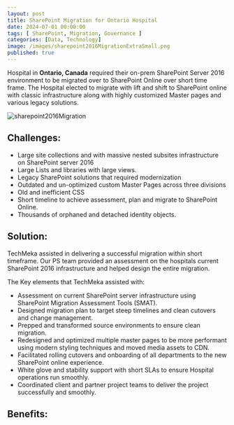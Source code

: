 ```yaml
---
layout: post
title: SharePoint Migration for Ontario Hospital
date: 2024-07-01 00:00:00
tags: [ SharePoint, Migration, Governance ]
categories: [Data, Technology]
image: /images/sharepoint2016MigrationExtraSmall.png
published: true
---
```


Hospital in **Ontario, Canada** required their on-prem SharePoint Server 2016 environment to be migrated over to SharePoint Online over short time frame. <!--more--> The Hospital elected to migrate with lift and shift to SharePoint online with classic infrastructure along with highly customized Master pages and various legacy solutions. 

![sharepoint2016Migration][1]
## Challenges:
- Large site collections and with massive nested subsites infrastructure on SharePoint server 2016
- Large Lists and libraries with large views.
- Legacy SharePoint solutions that required modernization
- Outdated and un-optimized custom Master Pages across three divisions
- Old and inefficient CSS
- Short timeline to achieve assessment, plan and migrate to SharePoint Online.
- Thousands of orphaned and detached identity objects.

## Solution:
TechMeka assisted in delivering a successful migration within short timeframe. Our PS team provided an assessment on the hospitals current SharePoint 2016 infrastructure and helped design the entire migration. 

The Key elements that TechMeka assisted with:
- Assessment on current SharePoint server infrastructure using SharePoint Migration Assessment Tools (SMAT).
- Designed migration plan to target steep timelines and clean cutovers and change management.
- Prepped and transformed source environments to ensure clean migration.
- Redesigned and optimized multiple master pages to be more performant using modern styling techniques and moved media assets to CDN.
- Facilitated rolling cutovers and onboarding of all departments to the new SharePoint online experience.
- White glove and stability support with short SLAs to ensure Hospital operations run smoothly.
- Coordinated client and partner project teams to deliver the project successfully and smoothly.


## Benefits:


 [1]: /images/sharepoint2016Migration.png